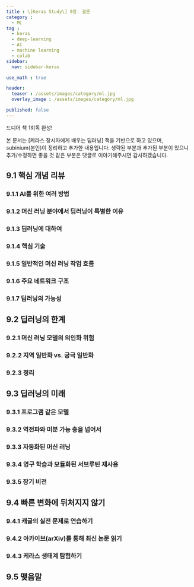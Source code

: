 ```yaml
---
title : \[Keras Study\] 9장. 결론
category :
  - ML
tag :
  - keras
  - deep-learning
  - AI
  - machine learning
  - colab
sidebar:
  nav: sidebar-keras

use_math : true

header:
  teaser : /assets/images/category/ml.jpg
  overlay_image : /assets/images/category/ml.jpg

published: false
---
```


드디어 책 1회독 완성!

본 문서는 [케라스 창시자에게 배우는 딥러닝] 책을 기반으로 하고 있으며, subinium(본인)이 정리하고 추가한 내용입니다. 생략된 부분과 추가된 부분이 있으니 추가/수정하면 좋을 것 같은 부분은 댓글로 이야기해주시면 감사하겠습니다.

## 9.1 핵심 개념 리뷰

### 9.1.1 AI를 위한 여러 방법

### 9.1.2 머신 러닝 분야에서 딥러닝이 특별한 이유

### 9.1.3 딥러닝에 대하여

### 9.1.4 핵심 기술

### 9.1.5 일반적인 머신 러닝 작업 흐름

### 9.1.6 주요 네트워크 구조

### 9.1.7 딥러닝의 가능성

## 9.2 딥러닝의 한계

### 9.2.1 머신 러닝 모델의 의인화 위험

### 9.2.2 지역 일반화 vs. 궁극 일반화

### 9.2.3 정리

## 9.3 딥러닝의 미래

### 9.3.1 프로그램 같은 모델

### 9.3.2 역전파와 미분 가능 층을 넘어서

### 9.3.3 자동화된 머신 러닝

### 9.3.4 영구 학습과 모듈화된 서브루틴 재사용

### 9.3.5 장기 비전

## 9.4 빠른 변화에 뒤처지지 않기

### 9.4.1 캐글의 실전 문제로 연습하기

### 9.4.2 아카이브(arXiv)를 통해 최신 논문 읽기

### 9.4.3 케라스 생태계 탐험하기

## 9.5 맺음말
